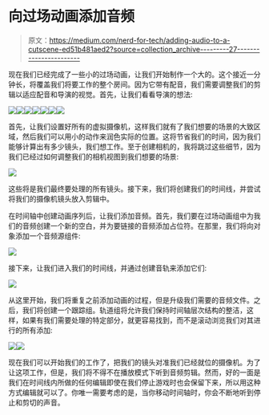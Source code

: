 # 向过场动画添加音频

> 原文：<https://medium.com/nerd-for-tech/adding-audio-to-a-cutscene-ed51b481aed2?source=collection_archive---------27----------------------->

现在我们已经完成了一些小的过场动画，让我们开始制作一个大的。这个接近一分钟长，将覆盖我们将要工作的整个房间。因为它带有配音，我们需要调整我们的剪辑以适应配音和导演的视觉。首先，让我们看看导演的想法:

![](img/6742a6b59bc75fb4c2fbb974980298e1.png)![](img/45bd088595c6ea5a4124e48c68175dc4.png)![](img/135b2534d64830a6ebb6371a8be95ba0.png)![](img/429c1eb8d6298b47034f39a3cb6966f8.png)![](img/c34ad89bd40ae91701c1994d592bb5d7.png)![](img/9b9074593401f0b218f8d79edf20a894.png)![](img/043480bedad5daaf44810a5e98af571a.png)

首先，让我们设置好所有的虚拟摄像机，这样我们就有了我们想要的场景的大致区域，然后我们可以用小的动作来润色实际的位置。这将节省我们的时间，因为我们能够计算出有多少镜头，我们想工作。至于创建相机的，我将跳过这些细节，因为我们已经过如何调整我们的相机视图到我们想要的场景:

![](img/9228aefc2491d38273836882d59a8224.png)

这些将是我们最终要处理的所有镜头。接下来，我们将创建我们的时间线，并尝试将我们的摄像机镜头放入剪辑中。

在时间轴中创建动画序列后，让我们添加音频。首先，我们要在过场动画组中为我们的音频创建一个新的空白，并为要链接的音频添加占位符。在那里，我们将向对象添加一个音频源组件:

![](img/3c5283a68317b04e546eefb97780a796.png)

接下来，让我们进入我们的时间线，并通过创建音轨来添加它们:

![](img/f57c6d82a43cc13fcb99220c80199e2b.png)

从这里开始，我们将重复之前添加动画的过程，但是升级我们需要的音频文件。之后，我们将创建一个跟踪组。轨道组将允许我们保持时间轴层次结构的整洁，这样，如果有我们需要处理的特定部分，就更容易找到，而不是滚动浏览我们对其进行的所有添加:

![](img/f30ac5ef61c20a7503be45151ae2c95a.png)![](img/bc882863f94cc29f9cd63a699c331513.png)

现在我们可以开始我们的工作了，把我们的镜头对准我们已经就位的摄像机。为了让这项工作，但是，我们将不得不在播放模式下听到音频剪辑。然而，好的一面是我们在时间线内所做的任何编辑即使在我们停止游戏时也会保留下来，所以用这种方式编辑就可以了。你唯一需要考虑的是，当你移动时间轴时，你会不断地听到停止和剪切的声音。